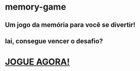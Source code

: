# memory-game

## Um jogo da memória para você se divertir!
## Iai, consegue vencer o desafio?

# <a href="https://arthurcorona.github.io/memory-game/">JOGUE AGORA!</a>
